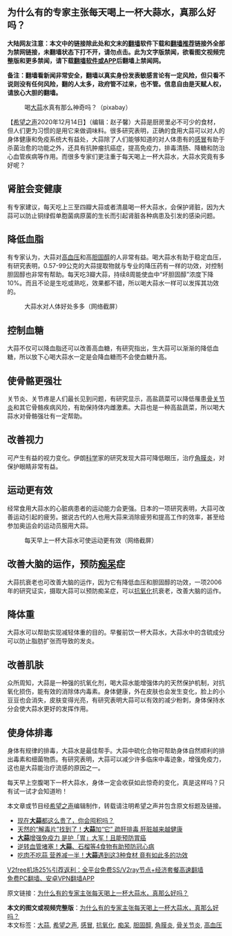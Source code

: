  <h2>为什么有的专家主张每天喝上一杯大蒜水，真那么好吗？</h2> <p class="notice"><b>大陆网友注意：本文中的链接除此处和文末的<a href="https://github.com/bannedbook/fanqiang" >翻墙</a>软件下载和<a href="https://github.com/killgcd/justmysocks/blob/master/README.md">翻墙推荐</a>链接外全部为禁网链接，未翻墙状态下打不开，请勿点击。此为文字版禁闻，欲看图文视频完整版和更多禁闻，请下载<a href="https://github.com/bannedbook/fanqiang">翻墙软件或APP</a>后翻墙上禁闻网。</p><p>备注：翻墙看新闻非常安全，翻墙以真实身份发表敏感言论有一定风险，但只看不说则没有任何风险，翻的人太多，政府管不过来，也不管。信息自由是天赋人权，请放心大胆的翻墙。</b></p>  <div class="entry"> <figure><figcaption>喝<a href="https://www.bannedbook.org/bnews/tag/%e5%a4%a7%e8%92%9c/" class="st_tag internal_tag" rel="tag" title="标签 大蒜 下的日志">大蒜</a>水真有那么神奇吗？（pixabay）</figcaption></figure> <p>【<span class='wp_keywordlink_affiliate'><a href="https://www.soundofhope.org" title="希望之声" target="_blank">希望之声</a></span>2020年12月14日】（编辑：赵子馨）大蒜是厨房里必不可少的食材，但人们更为习惯的是用它来做调味料。很多研究表明，正确的食用大蒜可以对人的身体健康和免疫系统大有益处，大蒜除了人们能够知道的对人体患有的<a href="https://www.bannedbook.org/bnews/tag/%E6%84%9F%E5%86%92/" class="st_tag internal_tag" rel="tag" title="标签 感冒 下的日志">感冒</a>有助于杀菌治愈的功能之外，还具有抗肿瘤抗癌症，提高免疫力，排毒清肠、降糖和防治心血管疾病等作用。而很多专家们更注重于每天喝上一杯大蒜水，大蒜水究竟有多好呢？</p> <h2><strong>肾脏会变健康</strong></h2> <p>有专家建议，每天吃上三至四瓣大蒜或者清晨喝一杯大蒜水，会保护肾脏，因为大蒜可以防止铜绿假单胞菌病原菌的生长而引起肾脏各种病患及引发的感染问题。</p> <h2><strong>降低血脂</strong></h2> <p>有专家认为，大蒜对<a href="https://www.bannedbook.org/bnews/tag/%e9%ab%98%e8%a1%80%e5%8e%8b/" class="st_tag internal_tag" rel="tag" title="标签 高血压 下的日志">高血压</a>和高<a href="https://www.bannedbook.org/bnews/tag/%e8%83%86%e5%9b%ba%e9%86%87/" class="st_tag internal_tag" rel="tag" title="标签 胆固醇 下的日志">胆固醇</a>的人非常有益。喝大蒜水有助于稳定血压，有研究表明，0.57-99公克的大蒜提取物就与专业的降压药有一样的功效，对控制胆固醇也非常有帮助。每天吃3瓣大蒜，持续8周能使血中“坏胆固醇”浓度下降10%。而且不论是生吃或熟吃，效果都不错，所以喝大蒜水一样可以发挥其功效的。</p>  <figure><figcaption>大蒜水对人体好处多多（网络截屏）</figcaption></figure> <h2><strong>控制血糖</strong></h2> <p>大蒜不仅可以降血脂还可以改善高血糖，有研究指出，生大蒜可以渐渐的降低血糖，所以放下心喝大蒜水一定是会降血糖而不会使血糖升高。</p> <h2><strong>使骨骼更强壮</strong></h2> <p>关节炎、关节疼是人们最长见到问题，有研究显示，高盐蔬菜可以降低罹患<a href="https://www.bannedbook.org/bnews/tag/%e9%aa%a8%e5%85%b3%e8%8a%82%e7%82%8e/" class="st_tag internal_tag" rel="tag" title="标签 骨关节炎 下的日志">骨关节炎</a>和其它骨骼疾病风险，有助保持体内雌激素。大蒜也是一种高盐蔬菜，所以喝大蒜水对骨骼强壮有一定帮助。</p> <h2><strong>改善视力</strong></h2> <p>可产生有益的视力变化。伊朗<span class='wp_keywordlink'><a href="https://www.bannedbook.org/forum11/topic309.html" title="禁片：“科学”的棍子" target="_blank">科学</a></span>家的研究发现大蒜可降低眼压，治疗<a href="https://www.bannedbook.org/bnews/tag/%e8%a7%92%e8%86%9c%e7%82%8e/" class="st_tag internal_tag" rel="tag" title="标签 角膜炎 下的日志">角膜炎</a>，对保护眼睛非常有益。</p>  <h2><strong>运动更有效</strong></h2> <p>经常食用大蒜水的心脏病患者的运动能力会更强。日本的一项研究表明，大蒜可改善运动引起的疲劳。据说古代的人也用大蒜来消除疲劳和提高工作的效率，甚至给参加奥运会的运动员服用大蒜。</p> <figure><figcaption>每天早上一杯大蒜水可使运动更有效（网络截屏）</figcaption></figure> <h2><strong>改善大脑的运作，预防<a href="https://www.bannedbook.org/bnews/tag/%E7%97%B4%E5%91%86/" class="st_tag internal_tag" rel="tag" title="标签 痴呆 下的日志">痴呆</a>症</strong></h2> <p>大蒜抗衰老也可改善大脑的运作，因为它有降低血压和胆固醇的功效，一项2006年的研究证实，摄取大蒜可以预防痴呆症，可以<a href="https://www.bannedbook.org/bnews/tag/%E6%8A%97%E6%B0%A7%E5%8C%96/" class="st_tag internal_tag" rel="tag" title="标签 抗氧化 下的日志">抗氧化</a>抗衰老，改善大脑的运作。</p> <h2><strong>降体重</strong></h2> <p>大蒜水可以帮助实现减轻体重的目的。早餐前饮一杯大蒜水，大蒜水中的含硫成分可以防止脂肪扩张而导致的发炎。</p>  <h2><strong>改善肌肤</strong></h2> <p>众所周知，大蒜是一种强的抗氧化剂，喝大蒜水能增强体内的天然保护机制，对抗氧化损伤，能有效的消除体内毒素。身体健康，外在皮肤也会发生变化，脸上的小豆豆也会消失，皮肤变得光亮，有研究表明大蒜可以有效的减少粉刺，身体保持水分会使大蒜水更好的发挥作用。</p> <h2><strong>使身体排毒</strong></h2> <p>身体有规律的排毒，大蒜水是最佳帮手。大蒜中硫化合物可帮助身体自然顺利的排出毒素和细菌物质。有研究表明，大蒜可以减少许多临床中毒迹象，增强免疫力，这也是大蒜能治疗流感的原因之一。</p> <p>每天早上空腹喝下一杯大蒜水，身体一定会收获如此惊奇的变化，真是这样吗？只有试一试才会知道哟！</p>  <p></p> <p>本文章或节目经<a href="https://www.bannedbook.org/bnews/tag/%e5%b8%8c%e6%9c%9b%e4%b9%8b%e5%a3%b0/" class="st_tag internal_tag" rel="tag" title="标签 希望之声 下的日志">希望之声</a>编辑制作，转载请注明希望之声并包含原文标题及链接。</p> <ul class='op-related-articles' title='相关阅读'> <li><a href='https://www.bannedbook.org/bnews/comments/20201214/1447289.html' target='_blank'>现在<b>大蒜</b>都这么贵了，你会囤积吗？</a></li> <li><a href='https://www.bannedbook.org/bnews/lifebaike/20201125/1436700.html' target='_blank'>天然的“解毒片”找到了！<b>大蒜</b>加“它” 疏肝排毒 肝脏越来越健康</a></li> <li><a href='https://www.bannedbook.org/bnews/health/20201024/1419335.html' target='_blank'><b>大蒜</b>增强免疫力 是护「胃」大军！且能预防胃癌</a></li> <li><a href='https://www.bannedbook.org/bnews/health/20201021/1417738.html' target='_blank'>逆转血管堵塞！<b>大蒜</b>、石榴等4食物有助预防冠心病</a></li> <li><a href='https://www.bannedbook.org/bnews/health/20200929/1404925.html' target='_blank'>吃肉不吃蒜 营养减一半！<b>大蒜</b>遇到这3种食材 竟有如此多的功效</a></li> </ul> <p class="texttj"> <a href="https://github.com/bannedbook/fanqiang/wiki/V2ray%E6%9C%BA%E5%9C%BA" target="_blank">V2free机场25%引荐返利：全平台免费SS/V2ray节点+经济套餐高速翻墙</a><br/> <a href="https://github.com/bannedbook/fanqiang/wiki/%E7%A6%81%E9%97%BB%E7%BD%91%E5%AE%89%E5%8D%93%E7%BF%BB%E5%A2%99%E6%96%B0%E9%97%BBAPP" target="_blank">免费PC翻墙、安卓VPN翻墙APP</a></p><p>原文链接：<a class="src_link"  href="https://www.soundofhope.org/post/453295" target="_blank">为什么有的专家主张每天喝上一杯大蒜水，真那么好吗？</a></p><a name='sharetosocial'></a>       <div><b>本文的图文或视频完整版</b>：<a href='https://www.bannedbook.org/bnews/comments/20201215/1448164.html'>为什么有的专家主张每天喝上一杯大蒜水，真那么好吗？</a></div>  </div><!--END ENTRY--> <div class="postfooter"> <div>本文标签：<a href="https://www.bannedbook.org/bnews/tag/%e5%a4%a7%e8%92%9c/" rel="tag">大蒜</a>, <a href="https://www.bannedbook.org/bnews/tag/%e5%b8%8c%e6%9c%9b%e4%b9%8b%e5%a3%b0/" rel="tag">希望之声</a>, <a href="https://www.bannedbook.org/bnews/tag/%E6%84%9F%E5%86%92/" rel="tag">感冒</a>, <a href="https://www.bannedbook.org/bnews/tag/%E6%8A%97%E6%B0%A7%E5%8C%96/" rel="tag">抗氧化</a>, <a href="https://www.bannedbook.org/bnews/tag/%E7%97%B4%E5%91%86/" rel="tag">痴呆</a>, <a href="https://www.bannedbook.org/bnews/tag/%e8%83%86%e5%9b%ba%e9%86%87/" rel="tag">胆固醇</a>, <a href="https://www.bannedbook.org/bnews/tag/%e8%a7%92%e8%86%9c%e7%82%8e/" rel="tag">角膜炎</a>, <a href="https://www.bannedbook.org/bnews/tag/%e9%aa%a8%e5%85%b3%e8%8a%82%e7%82%8e/" rel="tag">骨关节炎</a>, <a href="https://www.bannedbook.org/bnews/tag/%e9%ab%98%e8%a1%80%e5%8e%8b/" rel="tag">高血压</a></div>  </div><!--END POSTFOOTER--> 